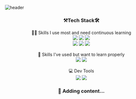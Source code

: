![header](https://capsule-render.vercel.app/api?type=soft&color=83DCB7&fontColor=FDFD96&section=header&text=ardan0128&animation=twinkling&desc=Eclipse%20first%2C%20the%20rest%20nowhere%25&descAlignY=80)
<h3 align="center">⚒Tech Stack🛠</h3>
<p align="center">
	👨‍💻 Skills I use most and need continuous learning<br/>
	<img src="https://img.shields.io/badge/HTML5-E34F26?style=flat-square&logo=HTML5&logoColor=white"/>
	<img src="https://img.shields.io/badge/CSS3-1572B6?style=flat-square&logo=CSS3&logoColor=white"/>
	<img src="https://img.shields.io/badge/JavaScript-F7DF1E?style=flat-square&logo=JavaScript&logoColor=white"/>
	<br/>
	<img src="https://img.shields.io/badge/Java-007396?style=flat-square&logo=Java&logoColor=white"/>
	<img src="https://img.shields.io/badge/Spring Boot-6DB33F?style=flat-square&logo=Spring-Boot&logoColor=white"/>
	<img src="https://img.shields.io/badge/PostgreSQL-4169E1?style=flat-square&logo=PostgreSQL&logoColor=white"/>
	<br/>
	<br/>📖 Skills I've used but want to learn properly
	<br/>
	<img src="https://img.shields.io/badge/Flutter-02569B?style=flat-square&logo=Flutter&logoColor=white"/>
	<img src="https://img.shields.io/badge/Amazon AWS-232F3E?style=flat-square&logo=Amazon-AWS&logoColor=white"/>
	<br/>
	<br/>💻 Dev Tools
	<br/>
	<img src="https://img.shields.io/badge/IntelliJ-000000?style=flat-square&logo=IntelliJ-IDEA&logoColor=white"/>
	<img src="https://img.shields.io/badge/VSCode-007ACC?style=flat-square&logo=Visual-Studio-Code&logoColor=white"/>
</p>	

<h3 align="center">🚧 Adding content...</h3>
